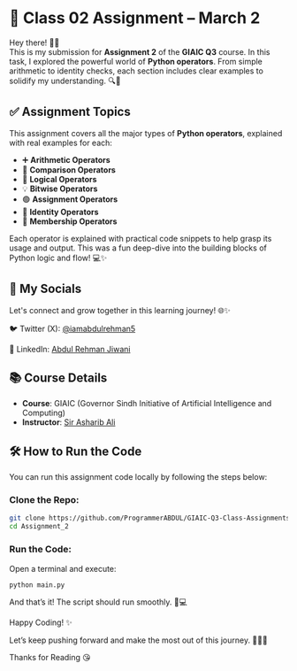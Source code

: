 # 🧮 Class 02 Assignment – March 2

Hey there! 👋🏻  
This is my submission for **Assignment 2** of the **GIAIC Q3** course. In this task, I explored the powerful world of **Python operators**. From simple arithmetic to identity checks, each section includes clear examples to solidify my understanding. 🔍🐍

## ✅ Assignment Topics

This assignment covers all the major types of **Python operators**, explained with real examples for each:

- ➕ **Arithmetic Operators**
- 👥 **Comparison Operators**
- 🔁 **Logical Operators**
- 💡 **Bitwise Operators**
- 🟢 **Assignment Operators**
- 🧠 **Identity Operators**
- 🔎 **Membership Operators**

Each operator is explained with practical code snippets to help grasp its usage and output. This was a fun deep-dive into the building blocks of Python logic and flow! 💻✨

## 📱 My Socials
Let's connect and grow together in this learning journey! 🌐✨

🐦 Twitter (X): [@iamabdulrehman5](https://x.com/iamabdulrehman5)

💼 LinkedIn: [Abdul Rehman Jiwani](https://pk.linkedin.com/in/abdul-rehman-jiwani)

## 📚 Course Details

- **Course**: GIAIC (Governor Sindh Initiative of Artificial Intelligence and Computing)  
- **Instructor**: [Sir Asharib Ali](https://github.com/AsharibAli)


## 🛠️ How to Run the Code

You can run this assignment code locally by following the steps below:

### **Clone the Repo:**
```bash
git clone https://github.com/ProgrammerABDUL/GIAIC-Q3-Class-Assignments.git
cd Assignment_2
```

### Run the Code:
Open a terminal and execute:

```bash
python main.py
```
And that’s it! The script should run smoothly. 🧠💻

Happy Coding! ✨  

Let’s keep pushing forward and make the most out of this journey. 💪🏻😎

Thanks for Reading 😘